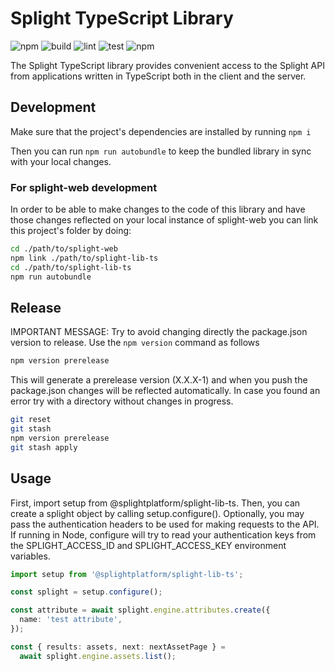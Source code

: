 # Splight TypeScript Library

![npm](https://img.shields.io/npm/v/@splightplatform/splight-lib-ts)
![build](https://github.com/splightplatform/splight-lib-ts/actions/workflows/build.yml/badge.svg 'build')
![lint](https://github.com/splightplatform/splight-lib-ts/actions/workflows/lint.yml/badge.svg 'lint')
![test](https://github.com/splightplatform/splight-lib-ts/actions/workflows/test.yml/badge.svg 'test')
![npm](https://img.shields.io/npm/dw/@splightplatform/splight-lib-ts)

The Splight TypeScript library provides convenient access to the Splight API from applications written in TypeScript both in the client and the server.

## Development

Make sure that the project's dependencies are installed by running
`npm i`

Then you can run `npm run autobundle` to keep the bundled library in sync with your local changes.

### For splight-web development

In order to be able to make changes to the code of this library and have those changes
reflected on your local instance of splight-web you can link this project's folder by doing:

```bash
cd ./path/to/splight-web
npm link ./path/to/splight-lib-ts
cd ./path/to/splight-lib-ts
npm run autobundle
```

## Release

IMPORTANT MESSAGE: Try to avoid changing directly the package.json version to release. Use the `npm version` command as follows

```sh
npm version prerelease
```

This will generate a prerelease version (X.X.X-1) and when you push the package.json changes will be reflected automatically. In case you found an error try with a directory without changes in progress.

```sh
git reset
git stash
npm version prerelease
git stash apply
```

## Usage

First, import setup from @splightplatform/splight-lib-ts. Then, you can create a splight object by calling setup.configure(). Optionally, you may pass the authentication headers to be used for making requests to the API. If running in Node, configure will try to read your authentication keys from the SPLIGHT_ACCESS_ID and SPLIGHT_ACCESS_KEY environment variables.

```typescript
import setup from '@splightplatform/splight-lib-ts';

const splight = setup.configure();

const attribute = await splight.engine.attributes.create({
  name: 'test attribute',
});

const { results: assets, next: nextAssetPage } =
  await splight.engine.assets.list();
```
